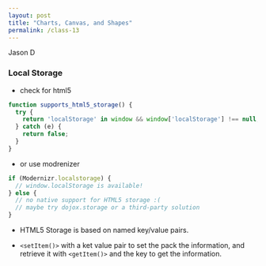 ```yaml
---
layout: post
title: "Charts, Canvas, and Shapes"
permalink: /class-13
---
```

Jason D

### Local Storage

* check for html5 
```js
function supports_html5_storage() {
  try {
    return 'localStorage' in window && window['localStorage'] !== null;
  } catch (e) {
    return false;
  }
}
```

* or use modrenizer
```js
if (Modernizr.localstorage) {
  // window.localStorage is available!
} else {
  // no native support for HTML5 storage :(
  // maybe try dojox.storage or a third-party solution
}
```

* HTML5 Storage is based on named key/value pairs.

* `<setItem()>` with a ket value pair to set the pack the information, and retrieve it with `<getItem()>` and the key to get the information.
